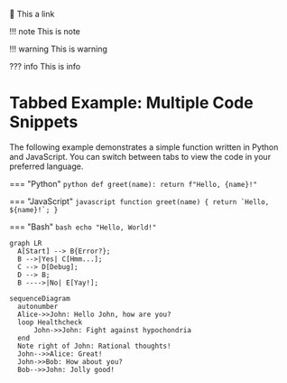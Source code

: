 :link: This a link

!!! note
    This is note

!!! warning
    This is warning

??? info
    This is info

# Tabbed Example: Multiple Code Snippets

The following example demonstrates a simple function written in Python and JavaScript. You can switch between tabs to view the code in your preferred language.

=== "Python"
    ```python
    def greet(name):
        return f"Hello, {name}!"
    ```

=== "JavaScript"
    ```javascript
    function greet(name) {
        return `Hello, ${name}!`;
    }
    ```

=== "Bash"
    ```bash
    echo "Hello, World!"
    ```

``` mermaid
graph LR
  A[Start] --> B{Error?};
  B -->|Yes| C[Hmm...];
  C --> D[Debug];
  D --> B;
  B ---->|No| E[Yay!];
```

``` mermaid
sequenceDiagram
  autonumber
  Alice->>John: Hello John, how are you?
  loop Healthcheck
      John->>John: Fight against hypochondria
  end
  Note right of John: Rational thoughts!
  John-->>Alice: Great!
  John->>Bob: How about you?
  Bob-->>John: Jolly good!
```
